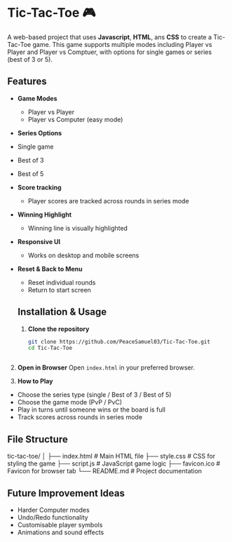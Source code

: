 # Tic-Tac-Toe 🎮
A web-based project that uses **Javascript**, **HTML**, ans **CSS** to create a Tic-Tac-Toe game. This game supports multiple modes including Player vs Player and Player vs Comptuer, with options for single games or series (best of 3 or 5).

## Features

- **Game Modes**
  - Player vs Player
  - Player vs Computer (easy mode)
 - **Series Options**
  - Single game
  - Best of 3
  - Best of 5
- **Score tracking**
  - Player scores are tracked across rounds in series mode
- **Winning Highlight**
  - Winning line is visually highlighted
- **Responsive UI**
  - Works on desktop and mobile screens
- **Reset & Back to Menu**
  - Reset individual rounds
  - Return to start screen
 
  ## Installation & Usage
  1. **Clone the repository**
     ```bash
     git clone https://github.com/PeaceSamuel03/Tic-Tac-Toe.git
     cd Tic-Tac-Toe
    ```
2. **Open in Browser**
Open `index.html` in your preferred browser.

3. **How to Play**
  - Choose the series type (single / Best of 3 / Best of 5)
  - Choose the game mode (PvP / PvC)
  - Play in turns until someone wins or the board is full
  - Track scores across rounds in series mode

## File Structure
tic-tac-toe/
│
├── index.html # Main HTML file
├── style.css # CSS for styling the game
├── script.js # JavaScript game logic
├── favicon.ico # Favicon for browser tab
└── README.md # Project documentation

## Future Improvement Ideas
- Harder Computer modes
- Undo/Redo functionality
- Customisable player symbols
- Animations and sound effects

